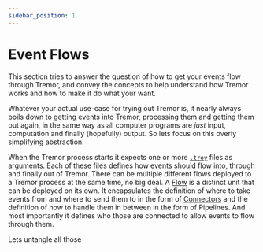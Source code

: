 ```yaml
---
sidebar_position: 1
---
```


# Event Flows

This section tries to answer the question of how to get your events flow through Tremor, and convey the concepts to help understand how Tremor works and how to make it do what your want.

Whatever your actual use-case for trying out Tremor is, it nearly always boils down to getting events into Tremor, processing them and getting them out again, in the same way as all computer programs are *just* input, computation and finally (hopefully) output. So lets focus on this overly simplifying abstraction.

When the Tremor process starts it expects one or more [`.troy`](../language/troy.md) files as arguments. Each of these files defines how events should flow into, through and finally out of Tremor. There can be multiple different flows deployed to a Tremor process at the same time, no big deal. A [Flow](../language/troy.md#flow) is a distinct unit that can be deployed on its own. It encapsulates the definition of where to take events from and where to send them to in the form of [Connectors](../reference/connectors) and the definition of how to handle them in between in the form of Pipelines. And most importantly it defines who those are connected to allow events to flow through them.

Lets untangle all those

